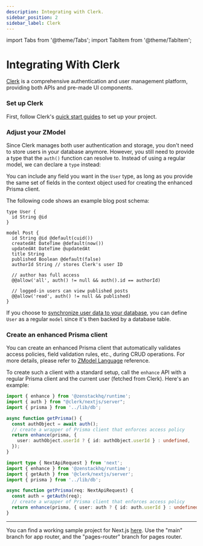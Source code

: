 ```yaml
---
description: Integrating with Clerk.
sidebar_position: 2
sidebar_label: Clerk
---
```


import Tabs from '@theme/Tabs';
import TabItem from '@theme/TabItem';

# Integrating With Clerk

[Clerk](https://clerk.com/) is a comprehensive authentication and user management platform, providing both APIs and pre-made UI components.

### Set up Clerk

First, follow Clerk's [quick start guides](https://clerk.com/docs/quickstarts/overview) to set up your project.

### Adjust your ZModel

Since Clerk manages both user authentication and storage, you don't need to store users in your database anymore. However, you still need to provide a type that the `auth()` function can resolve to. Instead of using a regular model, we can declare a `type` instead:

You can include any field you want in the `User` type, as long as you provide the same set of fields in the context object used for creating the enhanced Prisma client.

The following code shows an example blog post schema:

```zmodel
type User {
  id String @id
}

model Post {
  id String @id @default(cuid())
  createdAt DateTime @default(now())
  updatedAt DateTime @updatedAt
  title String
  published Boolean @default(false)
  authorId String // stores Clerk's user ID

  // author has full access
  @@allow('all', auth() != null && auth().id == authorId)

  // logged-in users can view published posts
  @@allow('read', auth() != null && published)
}
```

If you choose to [synchronize user data to your database](https://clerk.com/docs/users/sync-data-to-your-backend), you can define `User` as a regular `model` since it's then backed by a database table.

### Create an enhanced Prisma client

You can create an enhanced Prisma client that automatically validates access policies, field validation rules, etc., during CRUD operations. For more details, please refer to [ZModel Language](../../reference/zmodel-language) reference.

To create such a client with a standard setup, call the `enhance` API with a regular Prisma client and the current user (fetched from Clerk). Here's an example:

<Tabs>

<TabItem value="app-router" label="Next.js App Router">

```ts
import { enhance } from '@zenstackhq/runtime';
import { auth } from "@clerk/nextjs/server";
import { prisma } from '../lib/db';

async function getPrisma() {
  const authObject = await auth();
  // create a wrapper of Prisma client that enforces access policy
  return enhance(prisma, {
    user: authObject.userId ? { id: authObject.userId } : undefined,
  });
}
```

</TabItem>

<TabItem value="react" label="Next.js Pages Router">

```ts
import type { NextApiRequest } from 'next';
import { enhance } from '@zenstackhq/runtime';
import { getAuth } from '@clerk/nextjs/server';
import { prisma } from '../lib/db';

async function getPrisma(req: NextApiRequest) {
  const auth = getAuth(req);
  // create a wrapper of Prisma client that enforces access policy
  return enhance(prisma, { user: auth ? { id: auth.userId } : undefined });
}
```

</TabItem>

</Tabs>

---

You can find a working sample project for Next.js [here](https://github.com/zenstackhq/docs-tutorial-clerk). Use the "main" branch for app router, and the "pages-router" branch for pages router.
